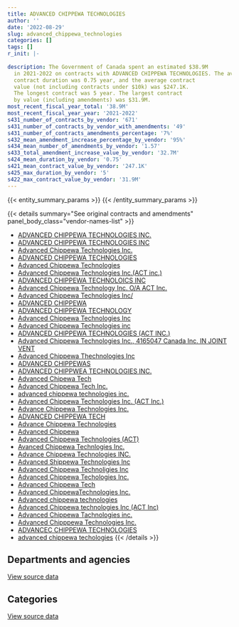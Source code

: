 ```yaml
---
title: ADVANCED CHIPPEWA TECHNOLOGIES
author: ''
date: '2022-08-29'
slug: advanced_chippewa_technologies
categories: []
tags: []
r_init: |-
  
description: The Government of Canada spent an estimated $38.9M
  in 2021-2022 on contracts with ADVANCED CHIPPEWA TECHNOLOGIES. The average
  contract duration was 0.75 year, and the average contract
  value (not including contracts under $10k) was $247.1K.
  The longest contract was 5 year. The largest contract
  by value (including amendments) was $31.9M.
most_recent_fiscal_year_total: '38.9M'
most_recent_fiscal_year_year: '2021-2022'
s431_number_of_contracts_by_vendor: '671'
s431_number_of_contracts_by_vendor_with_amendments: '49'
s431_number_of_contracts_amendments_percentage: '7%'
s432_mean_amendment_increase_percentage_by_vendor: '95%'
s434_mean_number_of_amendments_by_vendor: '1.57'
s433_total_amendment_increase_value_by_vendor: '32.7M'
s424_mean_duration_by_vendor: '0.75'
s421_mean_contract_value_by_vendor: '247.1K'
s425_max_duration_by_vendor: '5'
s422_max_contract_value_by_vendor: '31.9M'
---
```


<script src="/rmarkdown-libs/htmlwidgets/htmlwidgets.js"></script>
<link href="/rmarkdown-libs/datatables-css/datatables-crosstalk.css" rel="stylesheet" />
<script src="/rmarkdown-libs/datatables-binding/datatables.js"></script>
<script src="/rmarkdown-libs/jquery/jquery-3.6.0.min.js"></script>
<link href="/rmarkdown-libs/dt-core-bootstrap/css/dataTables.bootstrap.min.css" rel="stylesheet" />
<link href="/rmarkdown-libs/dt-core-bootstrap/css/dataTables.bootstrap.extra.css" rel="stylesheet" />
<script src="/rmarkdown-libs/dt-core-bootstrap/js/jquery.dataTables.min.js"></script>
<script src="/rmarkdown-libs/dt-core-bootstrap/js/dataTables.bootstrap.min.js"></script>
<link href="/rmarkdown-libs/crosstalk/css/crosstalk.min.css" rel="stylesheet" />
<script src="/rmarkdown-libs/crosstalk/js/crosstalk.min.js"></script>
<script src="/rmarkdown-libs/htmlwidgets/htmlwidgets.js"></script>
<link href="/rmarkdown-libs/datatables-css/datatables-crosstalk.css" rel="stylesheet" />
<script src="/rmarkdown-libs/datatables-binding/datatables.js"></script>
<script src="/rmarkdown-libs/jquery/jquery-3.6.0.min.js"></script>
<link href="/rmarkdown-libs/dt-core-bootstrap/css/dataTables.bootstrap.min.css" rel="stylesheet" />
<link href="/rmarkdown-libs/dt-core-bootstrap/css/dataTables.bootstrap.extra.css" rel="stylesheet" />
<script src="/rmarkdown-libs/dt-core-bootstrap/js/jquery.dataTables.min.js"></script>
<script src="/rmarkdown-libs/dt-core-bootstrap/js/dataTables.bootstrap.min.js"></script>
<link href="/rmarkdown-libs/crosstalk/css/crosstalk.min.css" rel="stylesheet" />
<script src="/rmarkdown-libs/crosstalk/js/crosstalk.min.js"></script>

{{< entity_summary_params >}}
{{< /entity_summary_params >}}

{{< details summary="See original contracts and amendments" panel_body_class="vendor-names-list" >}}
- [ADVANCED CHIPPEWA TECHNOLOGIES INC.](https://search.open.canada.ca/en/ct/?sort=contract_value_f%20desc&page=1&search_text=%22ADVANCED%20CHIPPEWA%20TECHNOLOGIES%20INC.%22)
- [ADVANCED CHIPPEWA TECHNOLOGIES INC](https://search.open.canada.ca/en/ct/?sort=contract_value_f%20desc&page=1&search_text=%22ADVANCED%20CHIPPEWA%20TECHNOLOGIES%20INC%22)
- [Advanced Chippewa Technologies Inc.](https://search.open.canada.ca/en/ct/?sort=contract_value_f%20desc&page=1&search_text=%22Advanced%20Chippewa%20Technologies%20Inc.%22)
- [ADVANCED CHIPPEWA TECHNOLOGIES](https://search.open.canada.ca/en/ct/?sort=contract_value_f%20desc&page=1&search_text=%22ADVANCED%20CHIPPEWA%20TECHNOLOGIES%22)
- [Advanced Chippewa Technologies](https://search.open.canada.ca/en/ct/?sort=contract_value_f%20desc&page=1&search_text=%22Advanced%20Chippewa%20Technologies%22)
- [Advanced Chippewa Technologies Inc.(ACT inc.)](https://search.open.canada.ca/en/ct/?sort=contract_value_f%20desc&page=1&search_text=%22Advanced%20Chippewa%20Technologies%20Inc.%28ACT%20inc.%29%22)
- [ADVANCED CHIPPEWA TECHNOLOICS INC](https://search.open.canada.ca/en/ct/?sort=contract_value_f%20desc&page=1&search_text=%22ADVANCED%20CHIPPEWA%20TECHNOLOICS%20INC%22)
- [Advanced Chippewa Technology Inc. O/A ACT Inc.](https://search.open.canada.ca/en/ct/?sort=contract_value_f%20desc&page=1&search_text=%22Advanced%20Chippewa%20Technology%20Inc.%20O%2fA%20ACT%20Inc.%22)
- [Advanced Chippewa Technologies Inc/](https://search.open.canada.ca/en/ct/?sort=contract_value_f%20desc&page=1&search_text=%22Advanced%20Chippewa%20Technologies%20Inc%2f%22)
- [ADVANCED CHIPPEWA](https://search.open.canada.ca/en/ct/?sort=contract_value_f%20desc&page=1&search_text=%22ADVANCED%20CHIPPEWA%22)
- [ADVANCED CHIPPEWA TECHNOLOGY](https://search.open.canada.ca/en/ct/?sort=contract_value_f%20desc&page=1&search_text=%22ADVANCED%20CHIPPEWA%20TECHNOLOGY%22)
- [Advanced Chippewa Technologies Inc](https://search.open.canada.ca/en/ct/?sort=contract_value_f%20desc&page=1&search_text=%22Advanced%20Chippewa%20Technologies%20Inc%22)
- [Advanced Chippewa Technologies inc](https://search.open.canada.ca/en/ct/?sort=contract_value_f%20desc&page=1&search_text=%22Advanced%20Chippewa%20Technologies%20inc%22)
- [ADVANCED CHIPPEWA TECHNOLOGIES (ACT INC.)](https://search.open.canada.ca/en/ct/?sort=contract_value_f%20desc&page=1&search_text=%22ADVANCED%20CHIPPEWA%20TECHNOLOGIES%20%28ACT%20INC.%29%22)
- [Advanced Chippewa Technologies Inc., 4165047 Canada Inc. IN JOINT VENT](https://search.open.canada.ca/en/ct/?sort=contract_value_f%20desc&page=1&search_text=%22Advanced%20Chippewa%20Technologies%20Inc.%2c%204165047%20Canada%20Inc.%20IN%20JOINT%20VENT%22)
- [Advanced Chippewa Thechnologies Inc](https://search.open.canada.ca/en/ct/?sort=contract_value_f%20desc&page=1&search_text=%22Advanced%20Chippewa%20Thechnologies%20Inc%22)
- [ADVANCED CHIPPEWAS](https://search.open.canada.ca/en/ct/?sort=contract_value_f%20desc&page=1&search_text=%22ADVANCED%20CHIPPEWAS%22)
- [ADVANCED CHIPPWEA TECHNOLOGIES INC.](https://search.open.canada.ca/en/ct/?sort=contract_value_f%20desc&page=1&search_text=%22ADVANCED%20CHIPPWEA%20TECHNOLOGIES%20INC.%22)
- [Advanced Chipewa Tech](https://search.open.canada.ca/en/ct/?sort=contract_value_f%20desc&page=1&search_text=%22Advanced%20Chipewa%20Tech%22)
- [Advanced Chippewa Tech Inc.](https://search.open.canada.ca/en/ct/?sort=contract_value_f%20desc&page=1&search_text=%22Advanced%20Chippewa%20Tech%20Inc.%22)
- [advanced chippewa technologies inc.](https://search.open.canada.ca/en/ct/?sort=contract_value_f%20desc&page=1&search_text=%22advanced%20chippewa%20technologies%20inc.%22)
- [Advanced Chippewa Technologies Inc. (ACT Inc.)](https://search.open.canada.ca/en/ct/?sort=contract_value_f%20desc&page=1&search_text=%22Advanced%20Chippewa%20Technologies%20Inc.%20%28ACT%20Inc.%29%22)
- [Advance Chippewa Technologies Inc.](https://search.open.canada.ca/en/ct/?sort=contract_value_f%20desc&page=1&search_text=%22Advance%20Chippewa%20Technologies%20Inc.%22)
- [ADVANCED CHIPPEWA TECH](https://search.open.canada.ca/en/ct/?sort=contract_value_f%20desc&page=1&search_text=%22ADVANCED%20CHIPPEWA%20TECH%22)
- [Advance Chippewa Technologies](https://search.open.canada.ca/en/ct/?sort=contract_value_f%20desc&page=1&search_text=%22Advance%20Chippewa%20Technologies%22)
- [Advanced Chippewa](https://search.open.canada.ca/en/ct/?sort=contract_value_f%20desc&page=1&search_text=%22Advanced%20Chippewa%22)
- [Advanced Chippewa Technologies (ACT)](https://search.open.canada.ca/en/ct/?sort=contract_value_f%20desc&page=1&search_text=%22Advanced%20Chippewa%20Technologies%20%28ACT%29%22)
- [Avanced Chippewa Technlogies Inc.](https://search.open.canada.ca/en/ct/?sort=contract_value_f%20desc&page=1&search_text=%22Avanced%20Chippewa%20Technlogies%20Inc.%22)
- [Advance Chippewa Technologies INC.](https://search.open.canada.ca/en/ct/?sort=contract_value_f%20desc&page=1&search_text=%22Advance%20Chippewa%20Technologies%20INC.%22)
- [Advanced Shippewa Technologies Inc](https://search.open.canada.ca/en/ct/?sort=contract_value_f%20desc&page=1&search_text=%22Advanced%20Shippewa%20Technologies%20Inc%22)
- [Advanced Chippewa Technoligies Inc](https://search.open.canada.ca/en/ct/?sort=contract_value_f%20desc&page=1&search_text=%22Advanced%20Chippewa%20Technoligies%20Inc%22)
- [Advanced Chippewa Techologies Inc.](https://search.open.canada.ca/en/ct/?sort=contract_value_f%20desc&page=1&search_text=%22Advanced%20Chippewa%20Techologies%20Inc.%22)
- [Advanced Chippewa Tech](https://search.open.canada.ca/en/ct/?sort=contract_value_f%20desc&page=1&search_text=%22Advanced%20Chippewa%20Tech%22)
- [Advanced ChippewaTechnologies Inc.](https://search.open.canada.ca/en/ct/?sort=contract_value_f%20desc&page=1&search_text=%22Advanced%20ChippewaTechnologies%20Inc.%22)
- [Advanced chippewa technologies](https://search.open.canada.ca/en/ct/?sort=contract_value_f%20desc&page=1&search_text=%22Advanced%20chippewa%20technologies%22)
- [Advanced Chippewa technologies Inc (ACT Inc)](https://search.open.canada.ca/en/ct/?sort=contract_value_f%20desc&page=1&search_text=%22Advanced%20Chippewa%20technologies%20Inc%20%28ACT%20Inc%29%22)
- [Advanced Chippewa Tachnologies inc.](https://search.open.canada.ca/en/ct/?sort=contract_value_f%20desc&page=1&search_text=%22Advanced%20Chippewa%20Tachnologies%20inc.%22)
- [Advanced Chipppewa Technologies Inc.](https://search.open.canada.ca/en/ct/?sort=contract_value_f%20desc&page=1&search_text=%22Advanced%20Chipppewa%20Technologies%20Inc.%22)
- [ADVANCEC CHIPPEWA TECHNOLOGIES](https://search.open.canada.ca/en/ct/?sort=contract_value_f%20desc&page=1&search_text=%22ADVANCEC%20CHIPPEWA%20TECHNOLOGIES%22)
- [advanced chippewa techologies](https://search.open.canada.ca/en/ct/?sort=contract_value_f%20desc&page=1&search_text=%22advanced%20chippewa%20techologies%22)
{{< /details >}}

## Departments and agencies

<div id="htmlwidget-1" style="width:100%;height:auto;" class="datatables html-widget"></div>
<script type="application/json" data-for="htmlwidget-1">{"x":{"style":"bootstrap","filter":"none","vertical":false,"data":[["<a href=\"/departments/aafc-aac/\">Agriculture and Agri-Food Canada<\/a>","<a href=\"/departments/aandc-aadnc/\">Crown-Indigenous Relations and Northern Affairs Canada<\/a>","<a href=\"/departments/acoa-apeca/\">Atlantic Canada Opportunities Agency<\/a>","<a href=\"/departments/atssc-scdata/\">Administrative Tribunals Support Service of Canada<\/a>","<a href=\"/departments/cannor/\">Canadian Northern Economic Development Agency<\/a>","<a href=\"/departments/cas-satj/\">Courts Administration Service<\/a>","<a href=\"/departments/cbsa-asfc/\">Canada Border Services Agency<\/a>","<a href=\"/departments/ccohs-cchst/\">Canadian Centre for Occupational Health and Safety<\/a>","<a href=\"/departments/cer-rec/\">Canada Energy Regulator<\/a>","<a href=\"/departments/cfia-acia/\">Canadian Food Inspection Agency<\/a>","<a href=\"/departments/chrc-ccdp/\">Canadian Human Rights Commission<\/a>","<a href=\"/departments/cic/\">Immigration, Refugees and Citizenship Canada<\/a>","<a href=\"/departments/cihr-irsc/\">Canadian Institutes of Health Research<\/a>","<a href=\"/departments/cnsc-ccsn/\">Canadian Nuclear Safety Commission<\/a>","<a href=\"/departments/cra-arc/\">Canada Revenue Agency<\/a>","<a href=\"/departments/crtc/\">Canadian Radio-television and Telecommunications Commission<\/a>","<a href=\"/departments/csc-scc/\">Correctional Service of Canada<\/a>","<a href=\"/departments/csps-efpc/\">Canada School of Public Service<\/a>","<a href=\"/departments/dfatd-maecd/\">Global Affairs Canada<\/a>","<a href=\"/departments/dfo-mpo/\">Fisheries and Oceans Canada<\/a>","<a href=\"/departments/dnd-mdn/\">National Defence<\/a>","<a href=\"/departments/ec/\">Environment and Climate Change Canada<\/a>","<a href=\"/departments/elections/\">Elections Canada<\/a>","<a href=\"/departments/esdc-edsc/\">Employment and Social Development Canada<\/a>","<a href=\"/departments/fcac-acfc/\">Financial Consumer Agency of Canada<\/a>","<a href=\"/departments/fin/\">Department of Finance Canada<\/a>","<a href=\"/departments/fintrac-canafe/\">Financial Transactions and Reports Analysis Centre of Canada<\/a>","<a href=\"/departments/hc-sc/\">Health Canada<\/a>","<a href=\"/departments/ic/\">Innovation, Science and Economic Development Canada<\/a>","<a href=\"/departments/infc/\">Infrastructure Canada<\/a>","<a href=\"/departments/irb-cisr/\">Immigration and Refugee Board of Canada<\/a>","<a href=\"/departments/isc-sac/\">Indigenous Services Canada<\/a>","<a href=\"/departments/jus/\">Department of Justice Canada<\/a>","<a href=\"/departments/lac-bac/\">Library and Archives Canada<\/a>","<a href=\"/departments/nrcan-rncan/\">Natural Resources Canada<\/a>","<a href=\"/departments/nserc-crsng/\">Natural Sciences and Engineering Research Council of Canada<\/a>","<a href=\"/departments/oag-bvg/\">Office of the Auditor General of Canada<\/a>","<a href=\"/departments/opc-cpvp/\">Office of the Privacy Commissioner of Canada<\/a>","<a href=\"/departments/osfi-bsif/\">Office of the Superintendent of Financial Institutions Canada<\/a>","<a href=\"/departments/osgg-bsgg/\">Office of the Secretary to the Governor General<\/a>","<a href=\"/departments/pc/\">Parks Canada<\/a>","<a href=\"/departments/pch/\">Canadian Heritage<\/a>","<a href=\"/departments/pco-bcp/\">Privy Council Office<\/a>","<a href=\"/departments/phac-aspc/\">Public Health Agency of Canada<\/a>","<a href=\"/departments/ppsc-sppc/\">Public Prosecution Service of Canada<\/a>","<a href=\"/departments/pwgsc-tpsgc/\">Public Services and Procurement Canada<\/a>","<a href=\"/departments/rcmp-grc/\">Royal Canadian Mounted Police<\/a>","<a href=\"/departments/ssc-spc/\">Shared Services Canada<\/a>","<a href=\"/departments/tbs-sct/\">Treasury Board of Canada Secretariat<\/a>","<a href=\"/departments/vac-acc/\">Veterans Affairs Canada<\/a>","<a href=\"/departments/vrab-tacra/\">Veterans Review and Appeal Board<\/a>","<a href=\"/departments/wage/\">Department for Women and Gender Equality<\/a>","<a href=\"/departments/wd-deo/\">Western Economic Diversification Canada<\/a>"],[135799.84,491568.03,13776.75,9074.62,null,null,1916509,null,295234.86,55970.92,null,1546416.78,51588.9,99017.83,63414.43,28226.62,99598.95,193719.97,13105.74,72279.59,1301236.96,583417.03,184371.1,610243.31,null,null,null,null,676614.94,14119.46,null,470717.49,114939.59,696288.38,56083.63,null,null,218816.22,30896.89,21327.61,60618.85,115095.41,105504.43,null,null,13661.23,370435.1,8432736.3,191458.67,306767.23,null,null,null],[128484.19,104694.83,355994.25,null,null,null,1935125.13,null,4537.24,25175.37,null,1187384.32,61717.73,89201.85,78595.51,37166.83,103016.55,152999.05,null,110927.72,1544529.75,27885.49,210729.74,789986.4,50568.85,12271.58,149125.1,701514.94,1811594.65,16127.71,18974.88,null,156031.48,507725.55,89612.68,10262.66,null,24685.02,21038.17,null,72574.36,145643.84,277359.09,null,null,995073.47,157720.28,3841243.32,52632.46,646286.63,null,22954.37,40579.88],[80360.09,196822.5,12388.89,null,null,34401.65,1803245.3,12617.87,117235.51,null,null,1106617.36,74580.4,100551.32,1781982.93,25733.74,326689.68,74757.47,96504,149829.03,4091074.24,75761.62,26938.99,1333915.63,55136.25,2300.92,148717.66,2122298.92,5823871.81,622198.9,164767.43,121333.09,148149.93,16005.8,52002.41,null,null,27035.77,142084.68,8739.57,68904.89,251644.97,28209.91,136962.19,358312.6,348850.07,416936.95,16121424.38,29452.08,1007408.64,107920.6,95235.4,null],[131609.24,null,6777.78,null,164742.43,56869.67,1828964.35,21786.4,9043.5,null,21975.68,1450115.72,67224.66,111208.38,1060822.81,49406.68,302132.17,null,253096.5,194384.73,1666223.17,157412.02,13533.7,1107868.12,null,278398.38,null,2818699.3,865035.88,2089250.42,13897.3,305209.19,194076.87,17177.27,534167.11,null,33262.24,62116.53,null,29233.55,40469.27,156756,260211.12,627505.77,null,348186.4,66310.94,20988881.37,108002.86,204993.01,38118.19,136107.23,null]],"container":"<table class=\"table table-striped table-hover row-border order-column display\">\n  <thead>\n    <tr>\n      <th>Department<\/th>\n      <th>2018-2019<\/th>\n      <th>2019-2020<\/th>\n      <th>2020-2021<\/th>\n      <th>2021-2022<\/th>\n    <\/tr>\n  <\/thead>\n<\/table>","options":{"order":[[4,"desc"]],"pageLength":10,"autoWidth":true,"columnDefs":[{"targets":1,"render":"function(data, type, row, meta) {\n    return type !== 'display' ? data : DTWidget.formatCurrency(data, \"$\", 2, 3, \",\", \".\", true, null);\n  }"},{"targets":2,"render":"function(data, type, row, meta) {\n    return type !== 'display' ? data : DTWidget.formatCurrency(data, \"$\", 2, 3, \",\", \".\", true, null);\n  }"},{"targets":3,"render":"function(data, type, row, meta) {\n    return type !== 'display' ? data : DTWidget.formatCurrency(data, \"$\", 2, 3, \",\", \".\", true, null);\n  }"},{"targets":4,"render":"function(data, type, row, meta) {\n    return type !== 'display' ? data : DTWidget.formatCurrency(data, \"$\", 2, 3, \",\", \".\", true, null);\n  }"},{"width":"16%","targets":[1,2,3,4]},{"className":"dt-right","targets":[1,2,3,4]}],"orderClasses":false}},"evals":["options.columnDefs.0.render","options.columnDefs.1.render","options.columnDefs.2.render","options.columnDefs.3.render"],"jsHooks":[]}</script>
<p class="text-right">
<a href="https://github.com/GoC-Spending/contracts-data/tree/main/data/out/vendors/advanced_chippewa_technologies/summary_by_fiscal_year_by_department.csv" class="source-data-link btn btn-link">View source data</a>
</p>

## Categories

<div id="htmlwidget-2" style="width:100%;height:auto;" class="datatables html-widget"></div>
<script type="application/json" data-for="htmlwidget-2">{"x":{"style":"bootstrap","filter":"none","vertical":false,"data":[["<a href=\"/categories/facilities_and_construction/\">Facilities and construction<\/a>","<a href=\"/categories/office_management/\">Office management<\/a>","<a href=\"/categories/defence/\">Defence<\/a>","<a href=\"/categories/professional_services/\">Professional services<\/a>","<a href=\"/categories/information_technology/\">Information technology<\/a>","<a href=\"/categories/industrial_products_and_services/\">Industrial products and services<\/a>","<a href=\"/categories/human_capital/\">Human capital<\/a>"],[null,14888,1286348.96,null,18342716.57,16699.14,null],[null,null,1544529.75,null,15144463,null,80760.17],[76675.28,12184.6,4057966.43,9003.34,35687623.63,20923.21,83537.55],[382119.42,123752.82,1639526.69,93691.06,36652173.92,null,null]],"container":"<table class=\"table table-striped table-hover row-border order-column display\">\n  <thead>\n    <tr>\n      <th>Category<\/th>\n      <th>2018-2019<\/th>\n      <th>2019-2020<\/th>\n      <th>2020-2021<\/th>\n      <th>2021-2022<\/th>\n    <\/tr>\n  <\/thead>\n<\/table>","options":{"order":[[4,"desc"]],"dom":"t","pageLength":30,"autoWidth":true,"columnDefs":[{"targets":1,"render":"function(data, type, row, meta) {\n    return type !== 'display' ? data : DTWidget.formatCurrency(data, \"$\", 2, 3, \",\", \".\", true, null);\n  }"},{"targets":2,"render":"function(data, type, row, meta) {\n    return type !== 'display' ? data : DTWidget.formatCurrency(data, \"$\", 2, 3, \",\", \".\", true, null);\n  }"},{"targets":3,"render":"function(data, type, row, meta) {\n    return type !== 'display' ? data : DTWidget.formatCurrency(data, \"$\", 2, 3, \",\", \".\", true, null);\n  }"},{"targets":4,"render":"function(data, type, row, meta) {\n    return type !== 'display' ? data : DTWidget.formatCurrency(data, \"$\", 2, 3, \",\", \".\", true, null);\n  }"},{"width":"16%","targets":[1,2,3,4]},{"className":"dt-right","targets":[1,2,3,4]}],"orderClasses":false,"lengthMenu":[10,25,30,50,100]}},"evals":["options.columnDefs.0.render","options.columnDefs.1.render","options.columnDefs.2.render","options.columnDefs.3.render"],"jsHooks":[]}</script>
<p class="text-right">
<a href="https://github.com/GoC-Spending/contracts-data/tree/main/data/out/vendors/advanced_chippewa_technologies/summary_by_fiscal_year_by_category.csv" class="source-data-link btn btn-link">View source data</a>
</p>
